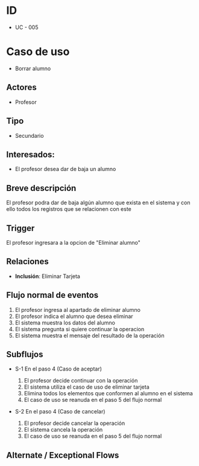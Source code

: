 # ID
- UC - 005
  
# Caso de uso
 * Borrar alumno
   
## Actores
 * Profesor
    
## Tipo 
 * Secundario
   
## Interesados:
- El profesor desea dar de baja un alumno
  
## Breve descripción
El profesor podra dar de baja algún alumno que exista en el sistema y con ello todos los registros que se relacionen con este

## Trigger
El profesor ingresara a la opcion de "Eliminar alumno"

## Relaciones
- **Inclusión**: Eliminar Tarjeta

## Flujo normal de eventos
1. El profesor ingresa al apartado de eliminar alumno
2. El profesor indica el alumno que desea eliminar
3. El sistema muestra los datos del alumno
4. El sistema pregunta si quiere continuar la operacion
6. El sistema muestra el mensaje del resultado de la operación
   
## Subflujos

- S-1 En el paso 4 (Caso de aceptar)
  1. El profesor decide continuar con la operación
  2. El sistema utiliza el caso de uso de eliminar tarjeta
  3. Elimina todos los elementos que conformen al alumno en el sistema
  4. El caso de uso se reanuda en el paso 5 del flujo normal

- S-2 En el paso 4 (Caso de cancelar)
  1. El profesor decide cancelar la operación
  1. El sistema cancela la operación
  1. El caso de uso se reanuda en el paso 5 del flujo normal

## Alternate / Exceptional Flows
